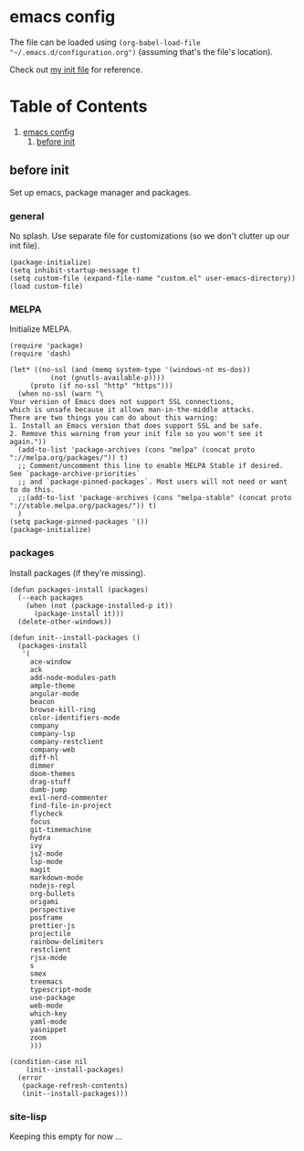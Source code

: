 

# emacs config

The file can be loaded using `(org-babel-load-file "~/.emacs.d/configuration.org")` (assuming that's the file's location).

Check out [my init file](https://gitlab.com/Walheimat/emacs-config/-/blob/master/.emacs) for reference.


# Table of Contents

1.  [emacs config](#org600bb60)
    1.  [before init](#orgbb4a64c)


<a id="orgbb4a64c"></a>

## before init

Set up emacs, package manager and packages.


### general

No splash. Use separate file for customizations (so we don't clutter up our init file).

    (package-initialize)
    (setq inhibit-startup-message t)
    (setq custom-file (expand-file-name "custom.el" user-emacs-directory))
    (load custom-file)


### MELPA

Initialize MELPA.

    (require 'package)
    (require 'dash)
    
    (let* ((no-ssl (and (memq system-type '(windows-nt ms-dos))
    		  (not (gnutls-available-p))))
         (proto (if no-ssl "http" "https")))
      (when no-ssl (warn "\
    Your version of Emacs does not support SSL connections,
    which is unsafe because it allows man-in-the-middle attacks.
    There are two things you can do about this warning:
    1. Install an Emacs version that does support SSL and be safe.
    2. Remove this warning from your init file so you won't see it again."))
      (add-to-list 'package-archives (cons "melpa" (concat proto "://melpa.org/packages/")) t)
      ;; Comment/uncomment this line to enable MELPA Stable if desired.  See `package-archive-priorities`
      ;; and `package-pinned-packages`. Most users will not need or want to do this.
      ;;(add-to-list 'package-archives (cons "melpa-stable" (concat proto "://stable.melpa.org/packages/")) t)
      )
    (setq package-pinned-packages '())
    (package-initialize)


### packages

Install packages (if they're missing).

    (defun packages-install (packages)
      (--each packages
        (when (not (package-installed-p it))
          (package-install it)))
      (delete-other-windows))
    
    (defun init--install-packages ()
      (packages-install
       '(
         ace-window
         ack
         add-node-modules-path
         ample-theme
         angular-mode
         beacon
         browse-kill-ring
         color-identifiers-mode
         company
         company-lsp
         company-restclient
         company-web
         diff-hl
         dimmer
         doom-themes
         drag-stuff
         dumb-jump
         evil-nerd-commenter
         find-file-in-project
         flycheck
         focus
         git-timemachine
         hydra
         ivy
         js2-mode
         lsp-mode
         magit
         markdown-mode
         nodejs-repl
         org-bullets
         origami
         perspective
         posframe
         prettier-js
         projectile
         rainbow-delimiters
         restclient
         rjsx-mode
         s
         smex
         treemacs
         typescript-mode
         use-package
         web-mode
         which-key
         yaml-mode
         yasnippet
         zoom
         )))
    
    (condition-case nil
        (init--install-packages)
      (error
       (package-refresh-contents)
       (init--install-packages)))


### site-lisp

Keeping this empty for now &#x2026;

